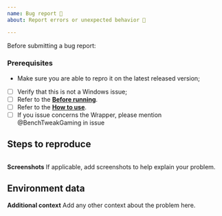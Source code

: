 ```yaml
---
name: Bug report 🐛
about: Report errors or unexpected behavior 🤔

---
```

Before submitting a bug report:

### Prerequisites

* Make sure you are able to repro it on the latest released version;
* [ ] Verify that this is not a Windows issue;
* [ ] Refer to the [**Before running**](https://github.com/farag2/Windows-10-Sophia-Script#fire-before-running-fire).
* [ ] Refer to the [**How to use**](https://github.com/farag2/Windows-10-Sophia-Script#how-to-use).
* [ ] If you issue concerns the Wrapper, please mention @BenchTweakGaming in issue

**Steps to reproduce**
------------------

```powershell


```

**Screenshots**
If applicable, add screenshots to help explain your problem.

## Environment data
<!-- provide the output of winver -->
<!-- provide the output of $PSVersionTable -->

**Additional context**
Add any other context about the problem here.
